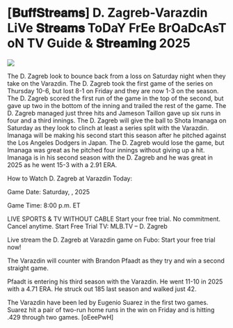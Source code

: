# [𝐁𝐮𝐟𝐟𝐒𝐭𝐫𝐞𝐚𝐦𝐬] D. Zagreb-Varazdin LiVe 𝐒𝐭𝐫𝐞𝐚𝐦𝐬 ToDaY FrEe BrOaDcAsT oN TV Guide & 𝐒𝐭𝐫𝐞𝐚𝐦𝐢𝐧𝐠  2025  
  
  
[![](https://i.imgur.com/qSNzIqt.png)](https://movie.rssnews.media/nKYZVehzI.php)  
  
The D. Zagreb look to bounce back from a loss on Saturday night when they take on the Varazdin. The D. Zagreb took the first game of the series on Thursday 10-6, but lost 8-1 on Friday and they are now 1-3 on the season. The D. Zagreb scored the first run of the game in the top of the second, but gave up two in the bottom of the inning and trailed the rest of the game. The D. Zagreb managed just three hits and Jameson Taillon gave up six runs in four and a third innings. The D. Zagreb will give the ball to Shota Imanaga on Saturday as they look to clinch at least a series split with the Varazdin. Imanaga will be making his second start this season after he pitched against the Los Angeles Dodgers in Japan. The D. Zagreb would lose the game, but Imanaga was great as he pitched four innings without giving up a hit. Imanaga is in his second season with the D. Zagreb and he was great in 2025 as he went 15-3 with a 2.91 ERA.

How to Watch D. Zagreb at Varazdin Today:

Game Date: Saturday, , 2025

Game Time: 8:00 p.m. ET

LIVE SPORTS & TV WITHOUT CABLE
Start your free trial. No commitment. Cancel anytime.
Start Free Trial
TV: MLB.TV – D. Zagreb

Live stream the D. Zagreb at Varazdin game on Fubo: Start your free trial now!

The Varazdin will counter with Brandon Pfaadt as they try and win a second straight game.

Pfaadt is entering his third season with the Varazdin. He went 11-10 in 2025 with a 4.71 ERA. He struck out 185 last season and walked just 42.

The Varazdin have been led by Eugenio Suarez in the first two games. Suarez hit a pair of two-run home runs in the win on Friday and is hitting .429 through two games. [oEeePwH]